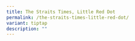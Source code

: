 ```yaml
---
title: The Straits Times, Little Red Dot
permalink: /the-straits-times-little-red-dot/
variant: tiptap
description: ""
---
```

